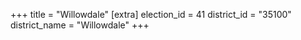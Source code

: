 +++
title = "Willowdale"
[extra]
election_id = 41
district_id = "35100"
district_name = "Willowdale"
+++
